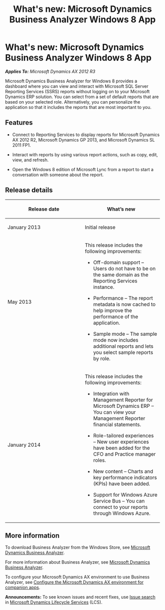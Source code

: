 ﻿---
title: "What's new: Microsoft Dynamics Business Analyzer Windows 8 App"
TOCTitle: Microsoft Dynamics Business Analyzer Windows 8 App
ms:assetid: 7b9ca5fd-c547-4d6f-8f9c-7112b8b44ae0
ms:mtpsurl: https://technet.microsoft.com/en-us/library/Dn527157(v=AX.60)
ms:contentKeyID: 59623286
ms.date: 04/18/2014
mtps_version: v=AX.60
---

# What's new: Microsoft Dynamics Business Analyzer Windows 8 App 


_**Applies To:** Microsoft Dynamics AX 2012 R3_

Microsoft Dynamics Business Analyzer for Windows 8 provides a dashboard where you can view and interact with Microsoft SQL Server Reporting Services (SSRS) reports without logging on to your Microsoft Dynamics ERP solution. You can select from a set of default reports that are based on your selected role. Alternatively, you can personalize the application so that it includes the reports that are most important to you.

## Features

  - Connect to Reporting Services to display reports for Microsoft Dynamics AX 2012 R2, Microsoft Dynamics GP 2013, and Microsoft Dynamics SL 2011 FP1.

  - Interact with reports by using various report actions, such as copy, edit, view, and refresh.

  - Open the Windows 8 edition of Microsoft Lync from a report to start a conversation with someone about the report.

## Release details

<table>
<colgroup>
<col style="width: 50%" />
<col style="width: 50%" />
</colgroup>
<thead>
<tr class="header">
<th><p>Release date</p></th>
<th><p>What’s new</p></th>
</tr>
</thead>
<tbody>
<tr class="odd">
<td><p>January 2013</p></td>
<td><p>Initial release</p></td>
</tr>
<tr class="even">
<td><p>May 2013</p></td>
<td><p>This release includes the following improvements:</p>
<ul>
<li><p>Off-domain support – Users do not have to be on the same domain as the Reporting Services instance.</p></li>
<li><p>Performance – The report metadata is now cached to help improve the performance of the application.</p></li>
<li><p>Sample mode – The sample mode now includes additional reports and lets you select sample reports by role.</p></li>
</ul></td>
</tr>
<tr class="odd">
<td><p>January 2014</p></td>
<td><p>This release includes the following improvements:</p>
<ul>
<li><p>Integration with Management Reporter for Microsoft Dynamics ERP – You can view your Management Reporter financial statements.</p></li>
<li><p>Role-tailored experiences – New user experiences have been added for the CFO and Practice manager roles.</p></li>
<li><p>New content – Charts and key performance indicators (KPIs) have been added.</p></li>
<li><p>Support for Windows Azure Service Bus – You can connect to your reports through Windows Azure.</p></li>
</ul></td>
</tr>
</tbody>
</table>


## More information

To download Business Analyzer from the Windows Store, see [Microsoft Dynamics Business Analyzer](http://apps.microsoft.com/windows/en-us/app/microsoft-dynamics-business/a68e5f35-e5c3-4bf8-8427-2bfdfa01fd72).

For more information about Business Analyzer, see [Microsoft Dynamics Business Analyzer](https://technet.microsoft.com/en-us/library/dn508393\(v=ax.60\)).

To configure your Microsoft Dynamics AX environment to use Business Analyzer, see [Configure the Microsoft Dynamics AX environment for companion apps](http://go.microsoft.com/fwlink/?linkid=281929%26clcid=0x409).

  
**Announcements:** To see known issues and recent fixes, use [Issue search](http://go.microsoft.com/fwlink/?linkid=389258) in [Microsoft Dynamics Lifecycle Services](http://go.microsoft.com/fwlink/?linkid=306505) (LCS).

